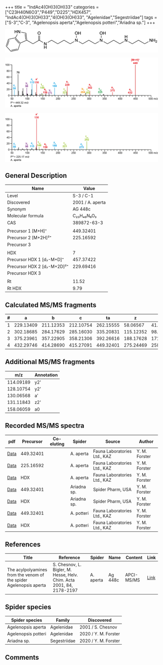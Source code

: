 +++
title = "IndAc4(OH)3(OH)33"
categories = ["C23H40N6O3","P449","D225","HDX457",
"IndAc4(OH)3(OH)33","4(OH)3(OH)33",
"Agelenidae","Segestriidae"]
tags = ["S-3","C-3",
"Agelenopsis aperta","Agelenopsis potteri","Ariadna sp."]
+++

![](/img/IndAc4(OH)3(OH)33.png)

![](/img_MSMS/449_IndAc4(OH)3(OH)33_Aa.png?classes=border)

![](/img_MSMS/449_IndAc4(OH)3(OH)33_Aa_2.png?classes=border)

## General Description

| Name                        | Value            |
|-----------------------------|------------------|
| Level                       | S-3 / C-1               |
| Discovered                  | 2001 / A. aperta |
| Synonym                     | AG 448c          |
| Molecular formula           | C₂₃H₄₀N₆O₃       |
| CAS                         | 389872-63-3      |
|                             |                  |
| Precursor 1 [M+H]⁺          | 449.32401        |
| Precursor 2 [M+2H]²⁺        | 225.16592        |
| Precursor 3                 |                  |
|                             |                  |
| HDX                         | 7                |
| Precursor HDX 1 [d₇-M+D]⁺   | 457.37422        |
| Precursor HDX 2 [d₇-M+2D]²⁺ | 229.69416        |
| Precursor HDX 3             |                  |
|                             |                  |
| Rt                          | 11.52            |
| Rt HDX                      | 9.79             |

## Calculated MS/MS fragments

| # | a         | b         | c         | ta        | z         | y         | tz        |
|---|-----------|-----------|-----------|-----------|-----------|-----------|-----------|
| 1 | 229.13409 | 211.12353 | 212.10754 | 262.15555 | 58.06567  | 41.03912  | 75.09222  |
| 2 | 302.18685 | 284.17629 | 285.16030 | 335.20831 | 115.12352 | 98.09697  | 148.14498 |
| 3 | 375.23961 | 357.22905 | 358.21306 | 392.26616 | 188.17628 | 171.14973 | 221.19774 |
| 4 | 432.29746 | 414.28690 | 415.27091 | 449.32401 | 275.24469 | 258.21814 | 292.27124 |

## Additional MS/MS fragments

| m/z       | Annotation |
|-----------|------------|
| 114.09189 | y2'        |
| 128.10754 | y2'        |
| 130.06568 | a'         |
| 131.11843 | z2'        |
| 158.06059 | a0         |

## Recorded MS/MS spectra

| pdf                                                    | Precursor | Co-eluting | Spider    | Source                       | Author        |
|--------------------------------------------------------|-----------|------------|-----------|------------------------------|---------------|
| [Data](/pdf/A-aperta/449_IndAc4(OH)3(OH)33_Aa.pdf)     | 449.32401 |            | A. aperta | Fauna Laboratories Ltd., KAZ | Y. M. Forster |
| [Data](/pdf/A-aperta/449_IndAc4(OH)3(OH)33_Aa_2.pdf)   | 225.16592 |            | A. aperta | Fauna Laboratories Ltd., KAZ | Y. M. Forster |
| [Data](/pdf/A-aperta/449_IndAc4(OH)3(OH)33_Aa_HDX.pdf) | HDX       |            | A. aperta | Fauna Laboratories Ltd., KAZ | Y. M. Forster |
| [Data](/pdf/Ariadna-sp/449_IndAc4(OH)3(OH)33_Ar-sp.pdf) | 449.32401 |           | Ariadna sp. | Spider Pharm, USA | Y. M. Forster |
| [Data](/pdf/Ariadna-sp/449_IndAc4(OH)3(OH)33_Ar-sp_HDX.pdf) | HDX |           | Ariadna sp. | Spider Pharm, USA | Y. M. Forster |
| [Data](/pdf/A-potteri/449_IndAc4(OH)3(OH)33_Ap.pdf) | 449.32401 |           | A. potteri | Fauna Laboratories Ltd., KAZ | Y. M. Forster |
| [Data](/pdf/A-potteri/449_IndAc4(OH)3(OH)33_Ap_HDX.pdf) | HDX |           | A. potteri | Fauna Laboratories Ltd., KAZ | Y. M. Forster |

## References

| Title                                                              | Reference                                                             | Spider    | Name    | Content    | Link                                                                                                                          |
|--------------------------------------------------------------------|-----------------------------------------------------------------------|-----------|---------|------------|-------------------------------------------------------------------------------------------------------------------------------|
| The acylpolyamines from the venom of the spider Agelenopsis aperta | S. Chesnov, L. Bigler, M. Hesse, Helv. Chim. Acta 2001, 84, 2178-2197 | A. aperta | Ag 448c | APCI-MS/MS | [Link](https://onlinelibrary.wiley.com/doi/abs/10.1002/1522-2675%2820010815%2984%3A8%3C2178%3A%3AAID-HLCA2178%3E3.0.CO%3B2-N) |

## Spider species

| Spider species     | Family     | Discovered        |
|--------------------|------------|-------------------|
| Agelenopsis aperta | Agelenidae | 2001 / S. Chesnov |
| Agelenopsis potteri | Agelenidae | 2020 / Y. M. Forster |
| Ariadna sp. | Segestriidae | 2020 / Y. M. Forster |

## Comments